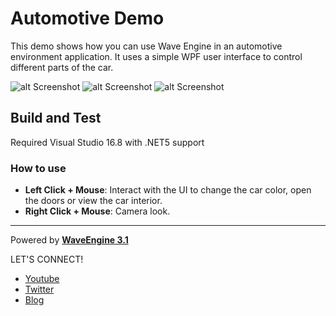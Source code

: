 # Automotive Demo

This demo shows how you can use Wave Engine in an automotive environment application. It uses a simple WPF user interface to control different parts of the car.

![alt Screenshot](https://github.com/WaveEngine/Automotive-Demo/blob/master/Screenshots/screenshots01.jpg)
![alt Screenshot](https://github.com/WaveEngine/Automotive-Demo/blob/master/Screenshots/screenshots02.jpg)
![alt Screenshot](https://github.com/WaveEngine/Automotive-Demo/blob/master/Screenshots/screenshots03.jpg)

## Build and Test
Required Visual Studio 16.8 with .NET5 support

### How to use
 * **Left Click + Mouse**: Interact with the UI to change the car color, open the doors or view the car interior.
 * **Right Click + Mouse**: Camera look.

----
Powered by **[WaveEngine 3.1](http://www.waveengine.net)**

LET'S CONNECT!

- [Youtube](https://www.youtube.com/subscription_center?add_user=WaveEngineChannel)
- [Twitter](https://twitter.com/WaveEngineTeam)
- [Blog](http://geeks.ms/waveengineteam/)
